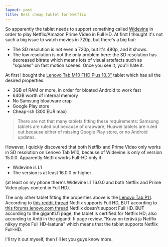 ```yaml
---
layout: post
title: Best cheap tablet for Netflix
---
```


So apparently the tablet needs to support something called [Widevine](https://en.wikipedia.org/wiki/Widevine)
in order to play Netflix/Amazon Prime Video in Full HD. At first I thought it's not such
a big issue to watch movies in 720p, but there's a big *but*:

* The SD resolution is not even a 720p, but it's 480p, and it shows.
* The low resolution is not the only problem here: the SD resolution has decreased bitrate
  which means lots of visual artefacts such as "squares" on fast motion scenes.
  Once you see it, you'll hate it.

At first I bought the [Lenovo Tab M10 FHD Plus 10,3"](https://www.gigantti.fi/product/tietokoneet/tabletit-ja-ipad/120778/lenovo-tab-m10-fhd-plus-10-3-tabletti-64-gb-musta)
tablet which has all the desired properties:

* 3GB of RAM or more, in order for bloated Android to work fast
* 64GB worth of internal memory
* No Samsung bloatware crap
* Google Play store
* Cheap-ish (300 EUR max)

> There are not that many tablets fitting these requirements: Samsung tablets are ruled out
because of crapware; Huawei tablets are ruled out because either of missing Google Play store,
or no Android updates.

However, I quickly discovered that both Netflix and Prime Video only works in SD resolution on Lenovo Tab M10,
because of Widevine is only of version 15.0.0. Apparently Netflix works Full-HD only if:

* Widevine is L1
* The version is at least 16.0.0 or higher

(at least on my phone there's Widevine L1 16.0.0 and both Netflix and Prime Video plays content in Full HD).

The only other tablet fitting the properties above is the [Lenovo Tab P11](https://www.gigantti.fi/product/tietokoneet/tabletit-ja-ipad/251744/lenovo-tab-p11-11-tabletti-464-gb-wifi-musta#).
According to [this reddit thread](https://www.reddit.com/r/tablets/comments/k1itvo/do_lenovo_tabs_generally_support_widevine_l1/)
Netflix supports Full HD, BUT according to [this forums.lenovo.com thread](https://forums.lenovo.com/t5/Lenovo-Android-based-Tablets-and-Phablets/Lenovo-TAB-P11-TB-J606F-NETFLIX-PRIME-VIDEO-WIDEVINE-SUPPORT/m-p/5066473)
Netflix doesn't support Full HD. BUT according to the gigantti.fi page, the tablet is certified for Netflix HD; also
according to Antti in the gigantti.fi page review, "Kuva on terävä ja Netflix näkyy myös Full HD-laatuna"
which means that the tablet supports Netflix Full-HD.

I'll try it out myself, then I'll let you guys know more.
